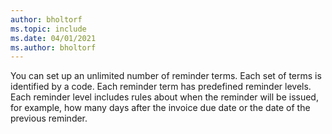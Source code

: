 ```yaml
---
author: bholtorf
ms.topic: include
ms.date: 04/01/2021
ms.author: bholtorf
---
```

You can set up an unlimited number of reminder terms. Each set of terms is identified by a code. Each reminder term has predefined reminder levels. Each reminder level includes rules about when the reminder will be issued, for example, how many days after the invoice due date or the date of the previous reminder.
